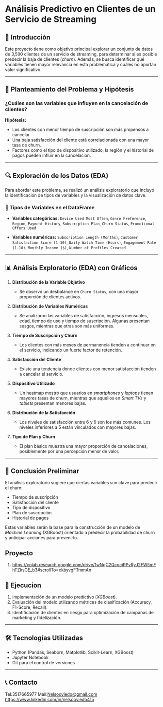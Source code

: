 # Análisis Predictivo en Clientes de un Servicio de Streaming

## 📌 **Introducción**

Este proyecto tiene como objetivo principal explorar un conjunto de datos de 3,500 clientes de un servicio de streaming, para determinar si es posible predecir la baja de clientes (*churn*). Además, se busca identificar qué variables tienen mayor relevancia en esta problemática y cuáles no aportan valor significativo.

---

## 🎯 **Planteamiento del Problema y Hipótesis**

### **¿Cuáles son las variables que influyen en la cancelación de clientes?**

**Hipótesis:**

* Los clientes con menor tiempo de suscripción son más propensos a cancelar.
* Una baja satisfacción del cliente está correlacionada con una mayor tasa de churn.
* Factores como el tipo de dispositivo utilizado, la región y el historial de pagos pueden influir en la cancelación.

---

## 🔍 **Exploración de los Datos (EDA)**

Para abordar este problema, se realizó un análisis exploratorio que incluyó la identificación de tipos de variables y la visualización de datos clave.

### 🔹 **Tipos de Variables en el DataFrame**

* **Variables categóricas:** `Device Used Most Often`, `Genre Preference`, `Region`, `Payment History`, `Subscription Plan`, `Churn Status`, `Promotional Offers Used`

* **Variables numéricas:** `Subscription Length (Months)`, `Customer Satisfaction Score (1-10)`, `Daily Watch Time (Hours)`, `Engagement Rate (1-10)`, `Monthly Income ($)`, `Number of Profiles Created`

---

## 📊 **Análisis Exploratorio (EDA) con Gráficos**

1. **Distribución de la Variable Objetivo**

   * Se observó un desbalance en `Churn Status`, con una mayor proporción de clientes activos.

2. **Distribución de Variables Numéricas**

   * Se analizaron las variables de satisfacción, ingresos mensuales, edad, tiempo de uso y tiempo de suscripción. Algunas presentan sesgos, mientras que otras son más uniformes.

3. **Tiempo de Suscripción y Churn**

   * Los clientes con más meses de permanencia tienden a continuar en el servicio, indicando un fuerte factor de retención.

4. **Satisfacción del Cliente**

   * Existe una tendencia donde clientes con menor satisfacción tienden a cancelar el servicio.

5. **Dispositivo Utilizado**

   * Un heatmap mostró que usuarios en *smartphones* y *laptops* tienen mayores tasas de churn, mientras que aquellos en *Smart TVs* y *tablets* presentan menores bajas.

6. **Distribución de la Satisfacción**

   * Los niveles de satisfacción entre 6 y 9 son los más comunes. Los niveles inferiores a 5 están vinculados con mayores bajas.

7. **Tipo de Plan y Churn**

   * El plan básico muestra una mayor proporción de cancelaciones, posiblemente por una percepción menor de valor.

---

## 📌 **Conclusión Preliminar**

El análisis exploratorio sugiere que ciertas variables son clave para predecir el churn:

* Tiempo de suscripción
* Satisfacción del cliente
* Tipo de dispositivo
* Plan de suscripción
* Historial de pagos

Estas variables serán la base para la construcción de un modelo de *Machine Learning* (XGBoost) orientado a predecir la probabilidad de churn y anticipar acciones para prevenirlo.

##   **Proyecto**

1. https://colab.research.google.com/drive/1wNqC2QcociPPvRyJ2FW5mFhTZksCE_b3#scrollTo=ekbyvgFTmmAn

## 🚀 **Ejecucion**

1. Implementación de un modelo predictivo (*XGBoost*).
2. Evaluación del modelo utilizando métricas de clasificación (Accuracy, F1-Score, Recall).
3. Identificación de clientes en riesgo para optimización de campañas de marketing y fidelización.

---

## 🛠️ **Tecnologías Utilizadas**

* Python (Pandas, Seaborn, Matplotlib, Scikit-Learn, XGBoost)
* Jupyter Notebook
* Git para el control de versiones

---



## 📞 **Contacto**

Tel:3517665977
Mail:Nelsooviedo@gmail.com    
https://www.linkedin.com/in/nelsooviedo415
